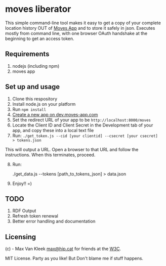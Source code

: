 moves liberator
=========

This simple command-line tool makes it easy to get a copy of your complete location history OUT of [Moves App](http://moves-app.com) and to store it safely in json.  Executes mostly from command line, with one browser OAuth handshake at the beginning to get an access token. 

Requirements
------
1. nodejs (including npm)
2. moves app

Set up and usage
------

1. Clone this respository
2. Install node.js on your platform
3. Run ``npm install``
4. [Create a new app on dev.moves-app.com](https://dev.moves-app.com/apps)
5. Set the redirect URL of your app to be ``http://localhost:8000/moves`` 
6. Locate the Client ID and Client Secret in the Development tab of your app, and copy these into a local text file
7. Run: ``./get_token.js --cid [your clientid] --csecret [your csecret] > tokens.json``


This will output a URL. Open a browser to that URL and follow the instructions. When this terminates, proceed.

8. Run:

    ./get_data.js --tokens [path_to_tokens_json] > data.json

9. Enjoy!! =)

TODO
------
1. RDF Output
2. Refresh token renewal
3. Better error handling and documentation

Licensing
------
(c) - Max Van Kleek <max@hip.cat> for friends at the [W3C](http://w3c.org).

MIT License. Party as you like! But Don't blame me if stuff happens.